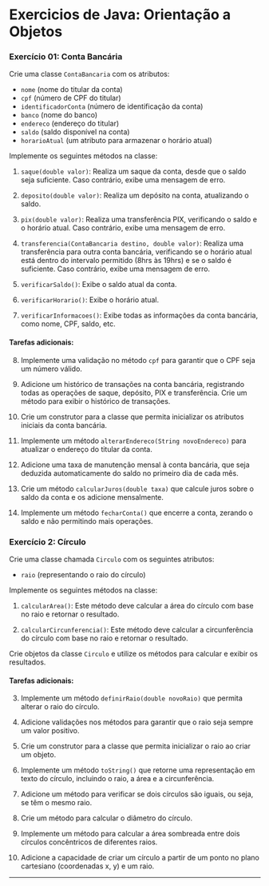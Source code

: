 # Exercicios de Java: Orientação a Objetos


### Exercício 01: Conta Bancária

Crie uma classe `ContaBancaria` com os atributos:

- `nome` (nome do titular da conta)
- `cpf` (número de CPF do titular)
- `identificadorConta` (número de identificação da conta)
- `banco` (nome do banco)
- `endereco` (endereço do titular)
- `saldo` (saldo disponível na conta)
- `horarioAtual` (um atributo para armazenar o horário atual)

Implemente os seguintes métodos na classe:

1. `saque(double valor)`: Realiza um saque da conta, desde que o saldo seja suficiente. Caso contrário, exibe uma mensagem de erro.

2. `deposito(double valor)`: Realiza um depósito na conta, atualizando o saldo.

3. `pix(double valor)`: Realiza uma transferência PIX, verificando o saldo e o horário atual. Caso contrário, exibe uma mensagem de erro.

4. `transferencia(ContaBancaria destino, double valor)`: Realiza uma transferência para outra conta bancária, verificando se o horário atual está dentro do intervalo permitido (8hrs às 19hrs) e se o saldo é suficiente. Caso contrário, exibe uma mensagem de erro.

5. `verificarSaldo()`: Exibe o saldo atual da conta.

6. `verificarHorario()`: Exibe o horário atual.

7. `verificarInformacoes()`: Exibe todas as informações da conta bancária, como nome, CPF, saldo, etc.

#### Tarefas adicionais:

8. Implemente uma validação no método `cpf` para garantir que o CPF seja um número válido.

9. Adicione um histórico de transações na conta bancária, registrando todas as operações de saque, depósito, PIX e transferência. Crie um método para exibir o histórico de transações.

10. Crie um construtor para a classe que permita inicializar os atributos iniciais da conta bancária.

11. Implemente um método `alterarEndereco(String novoEndereco)` para atualizar o endereço do titular da conta.

12. Adicione uma taxa de manutenção mensal à conta bancária, que seja deduzida automaticamente do saldo no primeiro dia de cada mês.

13. Crie um método `calcularJuros(double taxa)` que calcule juros sobre o saldo da conta e os adicione mensalmente.

14. Implemente um método `fecharConta()` que encerre a conta, zerando o saldo e não permitindo mais operações.
    
### Exercício 2: Círculo

Crie uma classe chamada `Circulo` com os seguintes atributos:

- `raio` (representando o raio do círculo)

Implemente os seguintes métodos na classe:

1. `calcularArea()`: Este método deve calcular a área do círculo com base no raio e retornar o resultado.

2. `calcularCircunferencia()`: Este método deve calcular a circunferência do círculo com base no raio e retornar o resultado.

Crie objetos da classe `Circulo` e utilize os métodos para calcular e exibir os resultados.

#### Tarefas adicionais:

3. Implemente um método `definirRaio(double novoRaio)` que permita alterar o raio do círculo.

4. Adicione validações nos métodos para garantir que o raio seja sempre um valor positivo.

5. Crie um construtor para a classe que permita inicializar o raio ao criar um objeto.

6. Implemente um método `toString()` que retorne uma representação em texto do círculo, incluindo o raio, a área e a circunferência.

7. Adicione um método para verificar se dois círculos são iguais, ou seja, se têm o mesmo raio.

8. Crie um método para calcular o diâmetro do círculo.

9. Implemente um método para calcular a área sombreada entre dois círculos concêntricos de diferentes raios.

10. Adicione a capacidade de criar um círculo a partir de um ponto no plano cartesiano (coordenadas x, y) e um raio.



* * *
